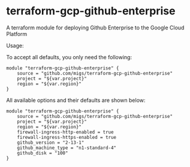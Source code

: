 # terraform-gcp-github-enterprise
A terraform module for deploying Github Enterprise to the Google Cloud Platform


Usage:

To accept all defaults, you only need the following:

```
module "terraform-gcp-github-enterprise" {
    source = "github.com/migs/terraform-gcp-github-enterprise"
    project = "${var.project}"
    region = "${var.region}"
}
```

All available options and their defaults are shown below:

```
module "terraform-gcp-github-enterprise" {
    source = "github.com/migs/terraform-gcp-github-enterprise"
    project = "${var.project}"
    region = "${var.region}"
    firewall-ingress-http-enabled = true
    firewall-ingress-https-enabled = true
    github_version = "2-13-1"
    github_machine_type = "n1-standard-4"
    github_disk = "100"
}
```